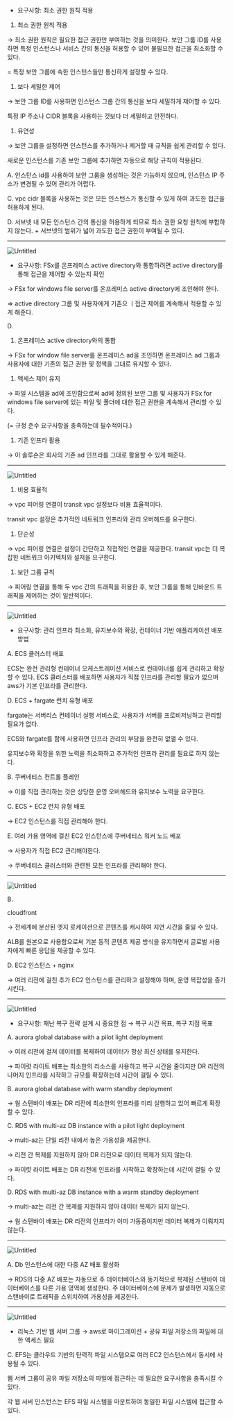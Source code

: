 - 요구사항: 최소 권한 원칙 적용
1. 최소 권한 원칙 적용

→ 최소 권한 원칙은 필요한 접근 권한만 부여하는 것을 의미한다. 보안 그룹 ID를 사용하면 특정 인스턴스나 서비스 간의 통신을 허용할 수 있어 불필요한 접근을 최소화할 수 있다.

= 특정 보안 그룹에 속한 인스턴스들만 통신하게 설정할 수 있다.

1. 보다 세밀한 제어

→ 보안 그룹 ID를 사용하면 인스턴스 그룹 간의 통신을 보다 세밀하게 제어할 수 있다.

특정 IP 주소나 CIDR 블록을 사용하는 것보다 더 세밀하고 안전하다.

1. 유연성

→ 보안 그룹을 설정하면 인스턴스를 추가하거나 제거할 때 규칙을 쉽게 관리할 수 있다.

새로운 인스턴스를 기존 보안 그룹에 추가하면 자동으로 해당 규칙이 적용된다.

A. 인스턴스 id를 사용하여 보안 그룹을 생성하는 것은 가능하지 않으며, 인스턴스 IP 주소가 변경될 수 있어 관리가 어렵다.

C. vpc cidr 블록을 사용하는 것은 모든 인스턴스가 통신할 수 있게 하여 과도한 접근을 허용하게 된다.

D. 서브넷 내 모든 인스턴스 간의 통신을 허용하게 되므로 최소 권한 요청 원칙에 부합하지 않는다. + 서브넷의 범위가 넓어 과도한 접근 권한이 부여될 수 있다.

---

![Untitled](https://prod-files-secure.s3.us-west-2.amazonaws.com/0e50c9f9-d6b9-4369-b0d8-a40d14ac1451/1fb3fdf1-0c92-4887-8068-d1e18f7ef7b0/Untitled.png)

- 요구사항: FSx를 온프레미스 active directory와 통합하려면 active directory를 통해 접근을 제어할 수 있는지 확인

→ FSx for windows file server를 온프레미스 active directory에 조인해야 한다.

⇒ active directory 그룹 및 사용자에게 기존으 ㅣ접근 제어를 계속해서 적용할 수 있게 해준다.

D.

1. 온프레미스 active directory와의 통합

→ FSx for window file server를 온프레미스 ad을 조인하면 온프레미스 ad 그룹과 사용자에 대한 기존의 접근 권한 및 정책을 그대로 유지할 수 있다.

1. 액세스 제어 유지

→ 파일 시스템을 ad에 조인함으로써 ad에 정의된 보안 그룹 및 사용자가 FSx for windows file server에 있는 파일 및 폴더에 대한 접근 권한을 계속해서 관리할 수 있다.

(= 규정 준수 요구사항을 충족하는데 필수적이다.)

1. 기존 인프라 활용

→ 이 솔루숀은 회사의 기존 ad 인프라를 그대로 활용할 수 있게 해준다.

---

![Untitled](https://prod-files-secure.s3.us-west-2.amazonaws.com/0e50c9f9-d6b9-4369-b0d8-a40d14ac1451/6519313f-38a5-407c-907b-ebb1800aa167/Untitled.png)

1. 비용 효율적

→ vpc 피어링 연결이 transit vpc 설정보다 비용 효율적이다.

transit vpc 설정은 추가적인 네트워크 인프라와 관리 오버헤드를 요구한다.

1. 단순성

→ vpc 피어링 연결은 설정이 간단하고 직접적인 연결을 제공한다. transit vpc는 더 복잡한 네트워크 아키텍처와 설저을 요구한다.

1. 보안 그룹 규칙

→ 피어링 연결을 통해 두 vpc 간의 트래픽을 허용한 후, 보안 그룹을 통해 인바운드 트래픽을 제어하는 것이 일반적이다.

---

![Untitled](https://prod-files-secure.s3.us-west-2.amazonaws.com/0e50c9f9-d6b9-4369-b0d8-a40d14ac1451/d5a61b3b-26b3-4fd8-b9d9-9a524c7a1f5d/Untitled.png)

- 요구사항: 관리 인프라 최소화, 유지보수와 확장, 컨테이너 기반 애플리케이션 배포 방법

A. ECS 클러스터 배포

ECS는 완전 관리형 컨테이너 오케스트레이션 서비스로 컨테이너를 쉽게 관리하고 확장할 수 있다. ECS 클러스터를 배포하면 사용자가 직접 인프라를 관리할 필요가 없으며 aws가 기본 인프라를 관리한다.

D. ECS + fargate 런치 유형 배포

fargate는 서버리스 컨테이너 실행 서비스로, 사용자가 서버를 프로비저닝하고 관리할 필요가 없다.

ECS와 fargate를 함께 사용하면 인프라 관리의 부담을 완전히 없앨 수 있다.

유지보수와 확장을 위한 노력을 최소화하고 추가적인 인프라 관리를 필요로 하지 않는다.

B. 쿠버네티스 컨트롤 플레인

→ 이를 직접 관리하는 것은 상당한 운영 오버헤드와 유지보수 노력을 요구한다.

C. ECS + EC2 런치 유형 배포

→ EC2 인스턴스를 직접 관리해야 한다.

E. 여러 가용 영역에 걸친 EC2 인스턴스에 쿠버네티스 워커 노드 배포

→ 사용자가 직접 EC2 관리해야한다.

→ 쿠버네티스 클러스터와 관련된 모든 인프라를 관리해야 한다.

---

![Untitled](https://prod-files-secure.s3.us-west-2.amazonaws.com/0e50c9f9-d6b9-4369-b0d8-a40d14ac1451/ae1b6f97-2f86-45d0-b951-c26eebeea309/Untitled.png)

B.

cloudfront

→ 전세계에 분산된 엣지 로케이션으로 콘텐츠를 캐시하여 지연 시간을 줄일 수 있다.

ALB를 원본으로 사용함으로써 기본 동적 콘텐츠 제공 방식을 유지하면서 글로벌 사용자에게 빠른 응답을 제공할 수 있다.

D. EC2 인스턴스 + nginx

→ 여러 리전에 걸친 추가 EC2 인스턴스를 관리하고 설정해야 하며, 운영 복잡성을 증가시킨다.

---

![Untitled](https://prod-files-secure.s3.us-west-2.amazonaws.com/0e50c9f9-d6b9-4369-b0d8-a40d14ac1451/4af9bed4-6557-4654-b217-0a84385d7f71/Untitled.png)

- 요구사항: 재난 복구 전략 설계 시 중요한 점 → 복구 시간 목표, 복구 지점 목표

A. aurora global database with a pilot light deployment

→ 여러 리전에 걸쳐 데이터를 복제하여 데이터가 항상 최신 상태를 유지한다.

→ 파이럿 라이트 배포는 최소한의 리소스를 사용하고 복구 시간을 줄이지만 DR 리전의 나머지 인프라를 시작하고 규모를 확장하는데 시간이 걸릴 수 있다.

B. aurora global database with warm standby deployment

→ 웜 스탠바이 배포는 DR 리전에 최소한의 인프라를 미리 실행하고 있어 빠르게 확장할 수 있다.

C. RDS with multi-az DB instance with a pilot light deployment

→ multi-az는 단일 리전 내에서 높은 가용성을 제공한다.

→ 리전 간 복제를 지원하지 않아 DR 리전으로 데이터 복제가 되지 않는다.

→ 파이럿 라이트 배포는 DR 리전에 인프라를 시작하고 확장하는데 시간이 걸릴 수 있다.

D. RDS with multi-az DB instance with a warm standby deployment

→ multi-az는 리전 간 복제를 지원하지 않아 데이터 복제가 되지 않는다.

→ 웜 스탠바이 배포는 DR 리전의 인프라가 이미 가동중이지만 데이터 복제가 이뤄지지 않는다.

---

![Untitled](https://prod-files-secure.s3.us-west-2.amazonaws.com/0e50c9f9-d6b9-4369-b0d8-a40d14ac1451/02fc3384-c9d1-4153-aae6-394a78a734f7/Untitled.png)

A. Db 인스턴스에 대한 다중 AZ 배포 활성화

→ RDS의 다중 AZ 배포는 자동으로 주 데이터베이스와 동기적으로 복제된 스탠바이 데이터베이스를 다른 가용 영역에 생성한다. 주 데이터베이스에 문제가 발생하면 자동으로 스탠바이로 트래픽을 스위치하여 가용성을 제공한다.

---

![Untitled](https://prod-files-secure.s3.us-west-2.amazonaws.com/0e50c9f9-d6b9-4369-b0d8-a40d14ac1451/66949aff-e455-4c95-817a-39881f4c72be/Untitled.png)

- 리눅스 기반 웹 서버 그룹 → aws로 마이그레이션 + 공유 파일 저장소의 파일에 대한 액세스 필요

C. EFS는 클라우드 기반의 탄력적 파일 시스템으로 여러 EC2 인스턴스에서 동시에 사용될 수 있다.

웹 서버 그룹이 공유 파일 저장소의 파일에 접근하는 데 필요한 요구사항을 충족시킬 수 있다.

각 웹 서버 인스턴스는 EFS 파일 시스템을 마운트하여 동일한 파일 시스템에 접근할 수 있다.